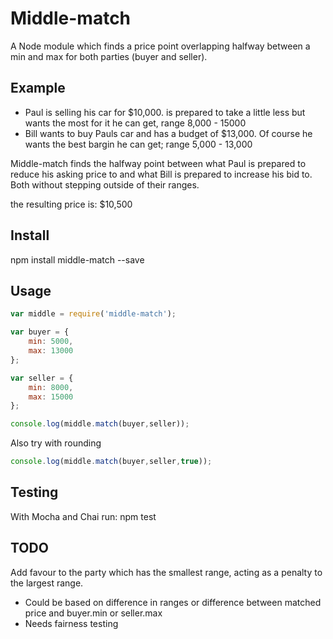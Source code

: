 Middle-match
==========
A Node module which finds a price point overlapping halfway between a min and max for both parties (buyer and seller).

## Example

- Paul is selling his car for $10,000. is prepared to take a little less but wants the most for it he can get, range 8,000 - 15000
- Bill wants to buy Pauls car and has a budget of $13,000. Of course he wants the best bargin he can get; range 5,000 - 13,000

Middle-match finds the halfway point between what Paul is prepared to reduce his asking price to and what Bill is prepared to increase his bid to. Both without stepping outside of their ranges.

the resulting price is: $10,500

## Install

npm install middle-match --save

## Usage

```javascript
var middle = require('middle-match');

var buyer = {
	min: 5000,
	max: 13000
};

var seller = {
	min: 8000,
	max: 15000
};

console.log(middle.match(buyer,seller));
```

Also try with rounding
```javascript
console.log(middle.match(buyer,seller,true));
```

## Testing

With Mocha and Chai
run: npm test

## TODO

Add favour to the party which has the smallest range, acting as a penalty to the largest range.
- Could be based on difference in ranges or difference between matched price and buyer.min or seller.max
- Needs fairness testing